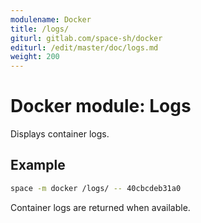 ```yaml
---
modulename: Docker
title: /logs/
giturl: gitlab.com/space-sh/docker
editurl: /edit/master/doc/logs.md
weight: 200
---
```

# Docker module: Logs

Displays container logs.

## Example

```sh
space -m docker /logs/ -- 40cbcdeb31a0
```

Container logs are returned when available.
